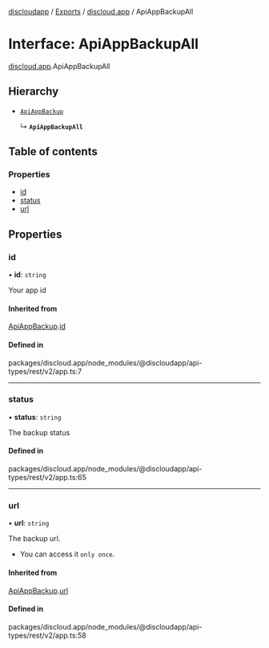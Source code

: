[discloudapp](../README.md) / [Exports](../modules.md) / [discloud.app](../modules/discloud_app.md) / ApiAppBackupAll

# Interface: ApiAppBackupAll

[discloud.app](../modules/discloud_app.md).ApiAppBackupAll

## Hierarchy

- [`ApiAppBackup`](discloud_app.ApiAppBackup.md)

  ↳ **`ApiAppBackupAll`**

## Table of contents

### Properties

- [id](discloud_app.ApiAppBackupAll.md#id)
- [status](discloud_app.ApiAppBackupAll.md#status)
- [url](discloud_app.ApiAppBackupAll.md#url)

## Properties

### id

• **id**: `string`

Your app id

#### Inherited from

[ApiAppBackup](discloud_app.ApiAppBackup.md).[id](discloud_app.ApiAppBackup.md#id)

#### Defined in

packages/discloud.app/node_modules/@discloudapp/api-types/rest/v2/app.ts:7

___

### status

• **status**: `string`

The backup status

#### Defined in

packages/discloud.app/node_modules/@discloudapp/api-types/rest/v2/app.ts:65

___

### url

• **url**: `string`

The backup url.
- You can access it `only once`.

#### Inherited from

[ApiAppBackup](discloud_app.ApiAppBackup.md).[url](discloud_app.ApiAppBackup.md#url)

#### Defined in

packages/discloud.app/node_modules/@discloudapp/api-types/rest/v2/app.ts:58
